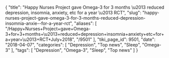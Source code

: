 {
    "title": "Happy Nurses Project gave Omega-3 for 3 months \u2013 reduced depression, insomnia, anxiety, etc for a year \u2013 RCT",
    "slug": "happy-nurses-project-gave-omega-3-for-3-months-reduced-depression-insomnia-anxie--for-a-year-rct",
    "aliases": [
        "/Happy+Nurses+Project+gave+Omega-3+for+3+months+\u2013+reduced+depression+insomnia+anxiety+etc+for+a+year+\u2013+RCT+July+2018",
        "/9501"
    ],
    "tiki_page_id": 9501,
    "date": "2018-04-07",
    "categories": [
        "Depression",
        "Top news",
        "Sleep",
        "Omega-3"
    ],
    "tags": [
        "Depression",
        "Omega-3",
        "Sleep",
        "Top news"
    ]
}